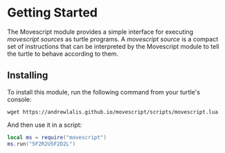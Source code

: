 # Getting Started

The Movescript module provides a simple interface for executing *movescript sources* as turtle programs. A *movescript source* is a compact set of instructions that can be interpreted by the Movescript module to tell the turtle to behave according to them.

## Installing

To install this module, run the following command from your turtle's console:

```shell
wget https://andrewlalis.github.io/movescript/scripts/movescript.lua
```

And then use it in a script:

```lua
local ms = require("movescript")
ms.run("5F2R2U5F2D2L")
```